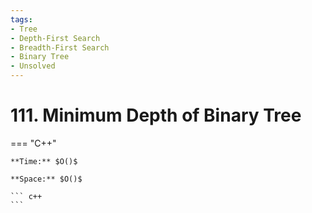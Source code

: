 ```yaml
---
tags:
- Tree
- Depth-First Search
- Breadth-First Search
- Binary Tree
- Unsolved
---
```



# 111. Minimum Depth of Binary Tree

=== "C++"

    **Time:** $O()$

    **Space:** $O()$

    ``` c++
    ```